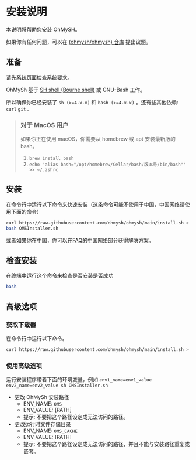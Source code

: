# 安装说明

本说明将帮助您安装 OhMySH。

如果你有任何问题，可以在 [(ohmysh/ohmysh) 仓库](https://github.com/ohmysh/ohmysh/issues) 提出议题。

## 准备

请先[系统页面](/zh_cn/getting-started/system)检查系统要求。

OhMySh 基于 [SH shell (Bourne shell)](https://en.wikipedia.org/wiki/Bourne_shell) 或 GNU-Bash 工作。

所以确保你已经安装了 `sh (>=4.x.x)` 和 `bash (>=4.x.x)` 。还有些其他依赖: `curl` `git` .

> ### 对于 MacOS 用户
> 如果你正在使用 macOS，你需要从 homebrew 或 apt 安装最新版的 bash。
> 1. `brew install bash`
> 2. `echo 'alias bash="/opt/homebrew/Cellar/bash/版本号/bin/bash"' >> ~/.zshrc`

## 安装

在命令行中运行以下命令来快速安装（这条命令可能不使用于中国，中国网络请使用下面的命令）

```bash
curl https://raw.githubusercontent.com/ohmysh/ohmysh/main/install.sh > OMSInstaller.sh
bash OMSInstaller.sh
```


或者如果你在中国，你可以[在FAQ的中国网络部分](https://ohmysh.github.io/docs-v2/#/zh_cn/other/faq?id=%e4%b8%ad%e5%9b%bd%e7%bd%91%e7%bb%9c%e9%97%ae%e9%a2%98)获得解决方案。

<!--
或者如果你在中国，你可以使用这条命令来访问中国区镜像来获取安装程序。

```bash
curl https://gitee.com/ohmysh/ohmysh-mirror/raw/main/install.sh > OMSInstaller.sh
bash OMSInstaller.ah
```
-->

## 检查安装

在终端中运行这个命令来检查是否安装是否成功

```bash
bash
```

## 高级选项

### 获取下载器

在命令行中运行以下命令。

```sh
curl https://raw.githubusercontent.com/ohmysh/ohmysh/main/install.sh > OMSInstaller.sh
```

### 使用高级选项

运行安装程序带着下面的环境变量，例如 `env1_name=env1_value env2_name=env2_value sh OMSInstaller.sh`

- 更改 OhMySh 安装路径
  - ENV_NAME: `OMS`
  - ENV_VALUE: [PATH]
  - 提示: 不要把这个路径设定成无法访问的路径。
- 更改运行时文件存储目录
  - ENV_NAME: `OMS_CACHE`
  - ENV_VALUE: [PATH]
  - 提示: 不要把这个路径设定成无法访问的路径，并且不能与安装路径重复或嵌套。
